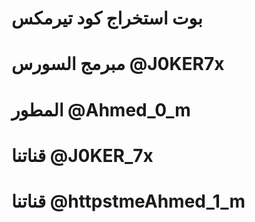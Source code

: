 # بوت استخراج كود تيرمكس

# مبرمج السورس  @J0KER7x

# المطور  @Ahmed_0_m  

# قناتنا   @J0KER_7x

# قناتنا   @httpstmeAhmed_1_m
